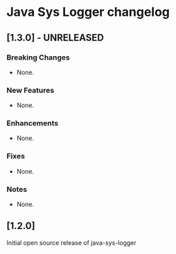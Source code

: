 # Java Sys Logger changelog

## [1.3.0] - UNRELEASED

### Breaking Changes
* None.

### New Features
* None.

### Enhancements
* None.

### Fixes
* None.

### Notes
* None.

## [1.2.0]

Initial open source release of java-sys-logger

